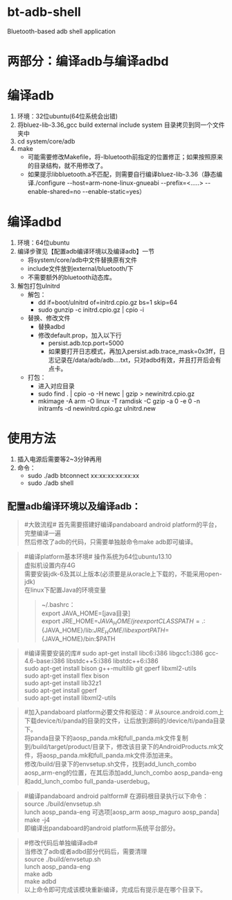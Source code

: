 bt-adb-shell
============

Bluetooth-based adb shell application

# 两部分：编译adb与编译adbd
# 编译adb
1. 环境：32位ubuntu(64位系统会出错)
2. 将bluez-lib-3.36_gcc build external include  system   目录拷贝到同一个文件夹中
3. cd system/core/adb
3. make
    * 可能需要修改Makefile，将-lbluetooth前指定的位置修正；如果按照原来的目录结构，就不用修改了。
    * 如果提示libbluetooth.a不匹配，则需要自行编译bluez-lib-3.36（静态编译./configure --host=arm-none-linux-gnueabi --prefix=<.....> --enable-shared=no --enable-static=yes）

# 编译adbd
1. 环境：64位ubuntu
2. 编译步骤见【配置adb编译环境以及编译adb】一节
    * 将system/core/adb中文件替换原有文件
    * include文件放到external/bluetooth/下
    * 不需要额外的bluetooth动态库。
3. 解包打包uInitrd
    * 解包：
      * dd if=boot/uInitrd of=initrd.cpio.gz bs=1 skip=64
      * sudo gunzip -c initrd.cpio.gz | cpio -i
    * 替换、修改文件
      * 替换adbd
      * 修改default.prop，加入以下行
        * persist.adb.tcp.port=5000
        * 如果要打开日志模式，再加入persist.adb.trace_mask=0x3ff，日志记录在/data/adb/adb....txt，只对adbd有效，并且打开后会有点卡。
    * 打包：
      * 进入对应目录
      * sudo find . | cpio -o -H newc | gzip > newinitrd.cpio.gz
      * mkimage -A arm -O linux -T ramdisk -C gzip -a 0 -e 0 -n initramfs -d newinitrd.cpio.gz uInitrd.new

# 使用方法
1. 插入电源后需要等2~3分钟再用
2. 命令：
    * sudo ./adb btconnect xx:xx:xx:xx:xx:xx
    * sudo ./adb shell



配置adb编译环境以及编译adb：
---------------
>#大致流程#
>首先需要搭建好编译pandaboard android platform的平台，完整编译一遍   
>然后修改了adb的代码，只需要单独敲命令make adb即可编译。   

>#编译platform基本环境#
>操作系统为64位ubuntu13.10    
>虚拟机设置内存4G   
>需要安装jdk-6及其以上版本(必须要是从oracle上下载的，不能采用open-jdk)   
>在linux下配置Java的环境变量   
>>~/.bashrc：   
>>export JAVA_HOME=[java目录]   
>>export JRE_HOME=${JAVA_HOME}/jre   
>>export CLASSPATH=.:${JAVA_HOME}/lib:${JRE_HOME}/lib   
>>export PATH=${JAVA_HOME}/bin:$PATH   
    
>#编译需要安装的库#
>sudo apt-get install libc6:i386 libgcc1:i386 gcc-4.6-base:i386 libstdc++5:i386 libstdc++6:i386    
>sudo apt-get install bison g++-multilib git gperf libxml2-utils    
>sudo apt-get install flex bison   
>sudo apt-get install lib32z1   
>sudo apt-get install gperf   
>sudo apt-get  install libxml2-utils   

>#加入pandaboard platform必要文件和驱动：#
>从source.android.com上下载device/ti/panda的目录的文件，让后放到源码的/device/ti/panda目录下。   
>将panda目录下的aosp_panda.mk和full_panda.mk文件复制到/build/target/product/目录下，修改该目录下的AndroidProducts.mk文件，将aosp_panda.mk和full_panda.mk文件添加进来。   
>修改/build/目录下的envsetup.sh文件，找到add_lunch_combo aosp_arm-eng的位置，在其后添加add_lunch_combo aosp_panda-eng和add_lunch_combo full_panda-userdebug。   

>#编译pandaboard android paltform#
>在源码根目录执行以下命令：   
>source ./build/envsetup.sh   
>lunch aosp_panda-eng 可选项[aosp_arm    aosp_maguro    aosp_panda]    
>make -j4   
>即编译出pandaboard的android platform系统平台部分。   

>#修改代码后单独编译adb#   
>当修改了adb或者adbd部分代码后，需要清理    
>source ./build/envsetup.sh    
>lunch aosp_panda-eng    
>make adb   
>make adbd   
>以上命令即可完成该模块重新编译，完成后有提示是在哪个目录下。    

